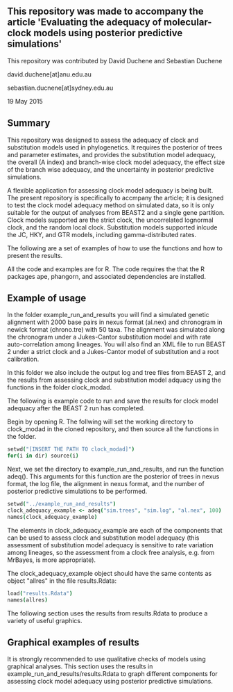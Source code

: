 This repository was made to accompany the article 'Evaluating the adequacy of molecular-clock models using posterior predictive simulations'
--------------------------------------------------------------------------------------------------------------------------------------------

This repository was contributed by David Duchene and Sebastian Duchene

david.duchene[at]anu.edu.au

sebastian.ducnene[at]sydney.edu.au

19 May 2015

Summary
-------

This repository was designed to assess the adequacy of clock and substitution models used in phylogenetics. It requires the posterior of trees and parameter estimates, and provides the substitution model adequacy, the overall (A index) and branch-wise clock model adequacy, the effect size of the branch wise adequacy, and the uncertainty in posterior predictive simulations.

A flexible application for assessing clock model adequacy is being built. The present repository is specifically to accmpany the article; it is designed to test the clock model adequacy method on simulated data, so it is only suitable for the output of analyses from BEAST2 and a single gene partition. Clock models supported are the strict clock, the uncorrelated lognormal clock, and the random local clock. Substitution models supported inlcude the JC, HKY, and GTR models, including gamma-distributed rates.

The following are a set of examples of how to use the functions and how to present the results.

All the code and examples are for R. The code requires the that the R packages ape, phangorn, and associated dependencies are installed.

Example of usage
----------------
In the folder example_run_and_results you will find a simulated genetic alignment with 2000 base pairs in nexus format (al.nex) and chronogram in newick format (chrono.tre) with 50 taxa. The alignment was simulated along the chronogram under a Jukes-Cantor substitution model and with rate auto-correlation among lineages. You will also find an XML file to run BEAST 2 under a strict clock and a Jukes-Cantor model of substitution and a root calibration.

In this folder we also include the output log and tree files from BEAST 2, and the results from assessing clock and substitution model adquacy using the functions in the folder clock_modad.

The following is example code to run and save the results for clock model adequacy after the BEAST 2 run has completed.

Begin by opening R. The follwing will set the working directory to clock_modad in the cloned repository, and then source all the functions in the folder.

```coffee
setwd("[INSERT THE PATH TO clock_modad]")
for(i in dir) source(i)
```

Next, we set the directory to example_run_and_results, and run the function adeq(). This arguments for this function are the posterior of trees in nexus format, the log file, the alignment in nexus format, and the number of posterior predictive simulations to be performed.

```coffee
setwd("../example_run_and_results")
clock_adequacy_example <- adeq("sim.trees", "sim.log", "al.nex", 100)
names(clock_adequacy_example)
```

The elements in clock_adequacy_example are each of the components that can be used to assess clock and substitution model adequacy (this assessment of substitution model adequacy is sensitive to rate variation among lineages, so the assessment from a clock free analysis, e.g. from MrBayes, is more appropriate). 

The clock_adequacy_example object should have the same contents as object "allres" in the file results.Rdata:

```coffee
load("results.Rdata")
names(allres)
```

The following section uses the results from results.Rdata to produce a variety of useful graphics.

Graphical examples of results
-----------------------------
It is strongly recommended to use qualitative checks of models using graphical analyses. This section uses the results in example_run_and_results/results.Rdata to graph different components for assessing clock model adequacy using posterior predictive simulations.

